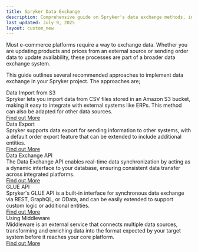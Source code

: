 ```yaml
---
title: Spryker Data Exchange
description: Comprehensive guide on Spryker's data exchange methods, including APIs, middleware, and integrations for seamless e-commerce platform connectivity.
last_updated: July 9, 2025
layout: custom_new
---
```


Most e-commerce platforms require a way to exchange data. Whether you are updating products and prices from an external source or sending order data to update availability, these processes are part of a broader data exchange system.

This guide outlines several recommended approaches to implement data exchange in your Spryker project. The approaches are;

<div class="cst_cards_3">

  <div class="cst_card">
    <div class="cst_card_title">Data Import from S3</div>
    <div class="cst_card_desc">Spryker lets you import data from CSV files stored in an Amazon S3 bucket, making it easy to integrate with external systems like ERPs. This method can also be adapted for other data sources.</div>
    <a class="cst_card_button" href="what_are_spryker_eco_modules"> Find out More </a>
  </div>

  <div class="cst_card">
    <div class="cst_card_title">Data Export</div>
    <div class="cst_card_desc">Spryker supports data export for sending information to other systems, with a default order export feature that can be extended to include additional entities.</div>
    <a class="cst_card_button" href="about_spryker_acp_apps"> Find out More </a>
  </div>

  <div class="cst_card">
    <div class="cst_card_title">Data Exchange API</div>
    <div class="cst_card_desc">The Data Exchange API enables real-time data synchronization by acting as a dynamic interface to your database, ensuring consistent data transfer across integrated platforms.</div>
    <a class="cst_card_button" href="custom_build_integrations_with_spryker"> Find out More </a>
  </div>

  <div class="cst_card">
    <div class="cst_card_title">GLUE API</div>
    <div class="cst_card_desc">Spryker's GLUE API is a built-in interface for synchronous data exchange via REST, GraphQL, or OData, and can be easily extended to support custom logic or additional entities.</div>
    <a class="cst_card_button" href="community_contributions"> Find out More </a>
  </div>


  <div class="cst_card">
    <div class="cst_card_title">Using Middleware</div>
    <div class="cst_card_desc">Middleware is an external service that connects multiple data sources, transforming and enriching data into the format expected by your target system before it reaches your core platform.</div>
    <a class="cst_card_button" href="getting_started_with_spryker_api"> Find out More </a>
  </div>
 </div>


